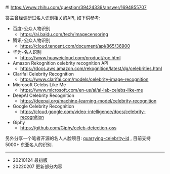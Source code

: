 #! https://www.zhihu.com/question/39424339/answer/1694855707

[comment]: <> (Answer URL: https://www.zhihu.com/question/39424339/answer/1694855707)
[comment]: <> (Question Title: 有没有软件可以识别名人的写真?)
[comment]: <> (Author Name: 采石工)
[comment]: <> (Create Time: 2021-01-24 13:07:43)

答主曾经调研过名人识别相关的API, 如下供参考:

  * 百度-公众人物识别 
    * [ https://ai.baidu.com/tech/imagecensoring  ](https://link.zhihu.com/?target=https%3A//ai.baidu.com/tech/imagecensoring)
  * 腾讯-公众人物识别 
    * [ https://cloud.tencent.com/document/api/865/36900  ](https://link.zhihu.com/?target=https%3A//cloud.tencent.com/document/api/865/36900)
  * 华为-名人识别 
    * [ https://www.huaweicloud.com/product/roc.html  ](https://link.zhihu.com/?target=https%3A//www.huaweicloud.com/product/roc.html)
  * Amazon Rekognition celebrity recognition API 
    * [ https://docs.aws.amazon.com/rekognition/latest/dg/celebrities.html  ](https://link.zhihu.com/?target=https%3A//docs.aws.amazon.com/rekognition/latest/dg/celebrities.html)
  * Clarifai Celebrity Recognition 
    * [ https://www.clarifai.com/models/celebrity-image-recognition  ](https://link.zhihu.com/?target=https%3A//www.clarifai.com/models/celebrity-image-recognition)
  * Microsoft Celebs Like Me 
    * [ https://www.microsoft.com/en-us/ai/ai-lab-celebs-like-me  ](https://link.zhihu.com/?target=https%3A//www.microsoft.com/en-us/ai/ai-lab-celebs-like-me)
  * DeepAI Celebrity Recognition 
    * [ https://deepai.org/machine-learning-model/celebrity-recognition  ](https://link.zhihu.com/?target=https%3A//deepai.org/machine-learning-model/celebrity-recognition)
  * Google Celebrity Recognition 
    * [ https://cloud.google.com/video-intelligence/docs/celebrity-recognition  ](https://link.zhihu.com/?target=https%3A//cloud.google.com/video-intelligence/docs/celebrity-recognition)
  * Giphy 
    * [ https://github.com/Giphy/celeb-detection-oss  ](https://link.zhihu.com/?target=https%3A//github.com/Giphy/celeb-detection-oss)

另外分享一个笔者开源的名人人脸项目: [quarrying-celebrity-id](https://github.com/quarrying/quarrying-celebrity-id) , 目前支持 5000+ 东亚名人的识别.

----
- 20210124 最初版
- 20220207 更新部分内容
